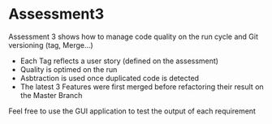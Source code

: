 # Assessment3

Assessment 3 shows how to manage code quality on the run cycle and Git versioning (tag, Merge...)

- Each Tag reflects a user story (defined on the assessment)
- Quality is optimed on the run
- Asbtraction is used once duplicated code is detected
- The latest 3 Features were first merged before refactoring their result on the Master Branch

Feel free to use the GUI application to test the output of each requirement

